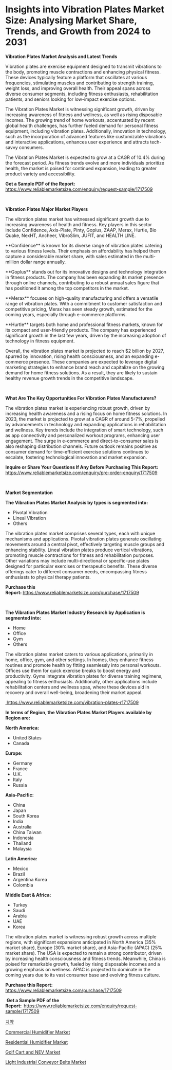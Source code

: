 <p><h1>Insights into Vibration Plates Market Size: Analysing Market Share, Trends, and Growth from 2024 to 2031</h1></p><p><strong>Vibration Plates Market Analysis and Latest Trends</strong></p>
<p><p>Vibration plates are exercise equipment designed to transmit vibrations to the body, promoting muscle contractions and enhancing physical fitness. These devices typically feature a platform that oscillates at various frequencies, stimulating muscles and contributing to strength training, weight loss, and improving overall health. Their appeal spans across diverse consumer segments, including fitness enthusiasts, rehabilitation patients, and seniors looking for low-impact exercise options.</p><p>The Vibration Plates Market is witnessing significant growth, driven by increasing awareness of fitness and wellness, as well as rising disposable incomes. The growing trend of home workouts, accentuated by recent global health challenges, has further fueled demand for personal fitness equipment, including vibration plates. Additionally, innovation in technology, such as the incorporation of advanced features like customizable vibrations and interactive applications, enhances user experience and attracts tech-savvy consumers. </p><p>The Vibration Plates Market is expected to grow at a CAGR of 10.4% during the forecast period. As fitness trends evolve and more individuals prioritize health, the market is poised for continued expansion, leading to greater product variety and accessibility.</p></p>
<p><strong>Get a Sample PDF of the Report:&nbsp;</strong> <a href="https://www.reliablemarketsize.com/enquiry/request-sample/1717509?utm_campaign=1103&utm_medium=2&utm_source=Github&utm_content=ia&utm_term=14102024&utm_id=vibration-plates">https://www.reliablemarketsize.com/enquiry/request-sample/1717509</a></p>
<p>&nbsp;</p>
<p><strong>Vibration Plates Major Market Players</strong></p>
<p><p>The vibration plates market has witnessed significant growth due to increasing awareness of health and fitness. Key players in this sector include Confidence, Axis-Plate, Pinty, Goplus, ZAAP, Merax, Hurtle, Bio Quake, NexHT, Ancheer, VibroSlim, JUFIT, and HEALTH LINE.</p><p>**Confidence** is known for its diverse range of vibration plates catering to various fitness levels. Their emphasis on affordability has helped them capture a considerable market share, with sales estimated in the multi-million dollar range annually. </p><p>**Goplus** stands out for its innovative designs and technology integration in fitness products. The company has been expanding its market presence through online channels, contributing to a robust annual sales figure that has positioned it among the top competitors in the market. </p><p>**Merax** focuses on high-quality manufacturing and offers a versatile range of vibration plates. With a commitment to customer satisfaction and competitive pricing, Merax has seen steady growth, estimated for the coming years, especially through e-commerce platforms.</p><p>**Hurtle** targets both home and professional fitness markets, known for its compact and user-friendly products. The company has experienced significant growth in the last few years, driven by the increasing adoption of technology in fitness equipment.</p><p>Overall, the vibration plates market is projected to reach $2 billion by 2027, spurred by innovation, rising health consciousness, and an expanding e-commerce presence. These companies are expected to leverage digital marketing strategies to enhance brand reach and capitalize on the growing demand for home fitness solutions. As a result, they are likely to sustain healthy revenue growth trends in the competitive landscape.</p></p>
<p>&nbsp;</p>
<p><strong>What Are The Key Opportunities For Vibration Plates Manufacturers?</strong></p>
<p><p>The vibration plates market is experiencing robust growth, driven by increasing health awareness and a rising focus on home fitness solutions. In 2023, the market is projected to grow at a CAGR of around 5-7%, propelled by advancements in technology and expanding applications in rehabilitation and wellness. Key trends include the integration of smart technology, such as app connectivity and personalized workout programs, enhancing user engagement. The surge in e-commerce and direct-to-consumer sales is also reshaping distribution channels. Future outlook remains positive as consumer demand for time-efficient exercise solutions continues to escalate, fostering technological innovation and market expansion.</p></p>
<p><strong>Inquire or Share Your Questions If Any Before Purchasing This Report:</strong> <a href="https://www.reliablemarketsize.com/enquiry/pre-order-enquiry/1717509?utm_campaign=1103&utm_medium=2&utm_source=Github&utm_content=ia&utm_term=14102024&utm_id=vibration-plates">https://www.reliablemarketsize.com/enquiry/pre-order-enquiry/1717509</a></p>
<p>&nbsp;</p>
<p><strong>Market Segmentation</strong></p>
<p><strong>The Vibration Plates Market Analysis by types is segmented into:</strong></p>
<p><ul><li>Pivotal Vibration</li><li>Lineal Vibration</li><li>Others</li></ul></p>
<p><p>The vibration plates market comprises several types, each with unique mechanisms and applications. Pivotal vibration plates generate oscillating movements around a central pivot, effectively targeting muscle groups and enhancing stability. Lineal vibration plates produce vertical vibrations, promoting muscle contractions for fitness and rehabilitation purposes. Other variations may include multi-directional or specific-use plates designed for particular exercises or therapeutic benefits. These diverse offerings cater to different consumer needs, encompassing fitness enthusiasts to physical therapy patients.</p></p>
<p><strong>Purchase this Report:&nbsp;</strong><a href="https://www.reliablemarketsize.com/purchase/1717509?utm_campaign=1103&utm_medium=2&utm_source=Github&utm_content=ia&utm_term=14102024&utm_id=vibration-plates">https://www.reliablemarketsize.com/purchase/1717509</a></p>
<p>&nbsp;</p>
<p><strong>The Vibration Plates Market Industry Research by Application is segmented into:</strong></p>
<p><ul><li>Home</li><li>Office</li><li>Gym</li><li>Others</li></ul></p>
<p><p>The vibration plates market caters to various applications, primarily in home, office, gym, and other settings. In homes, they enhance fitness routines and promote health by fitting seamlessly into personal workouts. Offices use them for quick exercise breaks to boost energy and productivity. Gyms integrate vibration plates for diverse training regimens, appealing to fitness enthusiasts. Additionally, other applications include rehabilitation centers and wellness spas, where these devices aid in recovery and overall well-being, broadening their market appeal.</p></p>
<p><a href="https://www.reliablemarketsize.com/vibration-plates-r1717509?utm_campaign=1103&utm_medium=2&utm_source=Github&utm_content=ia&utm_term=14102024&utm_id=vibration-plates">&nbsp;https://www.reliablemarketsize.com/vibration-plates-r1717509</a></p>
<p><strong>In terms of Region, the Vibration Plates Market Players available by Region are:</strong></p>
<p>
    <p> <strong> North America: </strong>
        <ul>
            <li>United States</li>
            <li>Canada</li>
        </ul>
        </p> 
    <p> <strong> Europe: </strong>
        <ul>
            <li>Germany</li>
            <li>France</li>
            <li>U.K.</li>
            <li>Italy</li>
            <li>Russia</li>
        </ul>
        </p> 
    <p> <strong> Asia-Pacific: </strong>
        <ul>
            <li>China</li>
            <li>Japan</li>
            <li>South Korea</li>
            <li>India</li>
            <li>Australia</li>
            <li>China Taiwan</li>
            <li>Indonesia</li>
            <li>Thailand</li>
            <li>Malaysia</li>
        </ul>
        </p> 
    <p> <strong> Latin America: </strong>
        <ul>
            <li>Mexico</li>
            <li>Brazil</li>
            <li>Argentina Korea</li>
            <li>Colombia</li>
        </ul>
        </p> 
    <p> <strong> Middle East & Africa: </strong>
        <ul>
            <li>Turkey</li>
            <li>Saudi</li>
            <li>Arabia</li>
            <li>UAE</li>
            <li>Korea</li>
        </ul>
    </p>
    </p>
<p><p>The vibration plates market is witnessing robust growth across multiple regions, with significant expansions anticipated in North America (35% market share), Europe (30% market share), and Asia-Pacific (APAC) (25% market share). The USA is expected to remain a strong contributor, driven by increasing health consciousness and fitness trends. Meanwhile, China is poised for remarkable growth, fueled by rising disposable incomes and a growing emphasis on wellness. APAC is projected to dominate in the coming years due to its vast consumer base and evolving fitness culture.</p></p>
<p><strong>Purchase this Report: </strong><a href="https://www.reliablemarketsize.com/purchase/1717509?utm_campaign=1103&utm_medium=2&utm_source=Github&utm_content=ia&utm_term=14102024&utm_id=vibration-plates">https://www.reliablemarketsize.com/purchase/1717509</a></p>
<p>&nbsp;<strong>Get a Sample PDF of the Report:&nbsp;&nbsp;</strong><a href="https://www.reliablemarketsize.com/enquiry/request-sample/1717509?utm_campaign=1103&utm_medium=2&utm_source=Github&utm_content=ia&utm_term=14102024&utm_id=vibration-plates">https://www.reliablemarketsize.com/enquiry/request-sample/1717509</a></p>
<p><strong></strong></p>
<p><p><a href="https://github.com/sougarounis/Market-Research-Report-List-6/blob/main/261627517966.md?utm_campaign=1103&utm_medium=2&utm_source=Github&utm_content=ia&utm_term=14102024&utm_id=vibration-plates">치약</a></p><p><a href="https://github.com/danyelltzmol/Market-Research-Report-List-1/blob/main/commercial-humidifier-market.md?utm_campaign=1103&utm_medium=2&utm_source=Github&utm_content=ia&utm_term=14102024&utm_id=vibration-plates">Commercial Humidifier Market</a></p><p><a href="https://github.com/shebaharrifx/Market-Research-Report-List-1/blob/main/residential-humidifier-market.md?utm_campaign=1103&utm_medium=2&utm_source=Github&utm_content=ia&utm_term=14102024&utm_id=vibration-plates">Residential Humidifier Market</a></p><p><a href="https://www.linkedin.com/pulse/global-golf-cart-nev-market-trends-insights-growth-opportunities-1zxwc?trk=public_post_embed_feed-article-content&utm_campaign=1103&utm_medium=2&utm_source=Github&utm_content=ia&utm_term=14102024&utm_id=vibration-plates">Golf Cart and NEV Market</a></p><p><a href="https://www.linkedin.com/pulse/light-industrial-conveyor-belts-market-research-report-exploring-jwbxe?utm_campaign=1103&utm_medium=2&utm_source=Github&utm_content=ia&utm_term=14102024&utm_id=vibration-plates">Light Industrial Conveyor Belts Market</a></p></p>